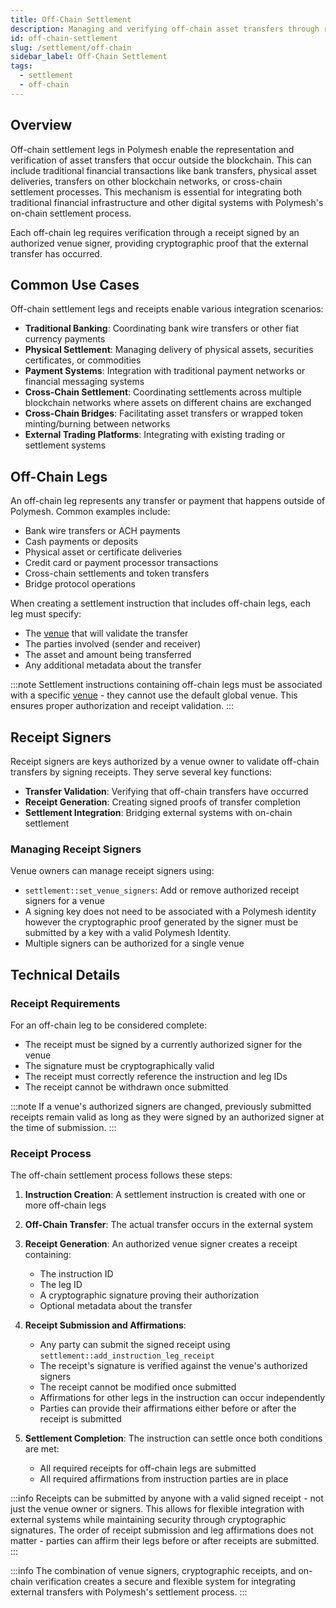 ```yaml
---
title: Off-Chain Settlement
description: Managing and verifying off-chain asset transfers through receipts
id: off-chain-settlement
slug: /settlement/off-chain
sidebar_label: Off-Chain Settlement
tags:
  - settlement
  - off-chain
---
```


## Overview

Off-chain settlement legs in Polymesh enable the representation and verification of asset transfers that occur outside the blockchain. This can include traditional financial transactions like bank transfers, physical asset deliveries, transfers on other blockchain networks, or cross-chain settlement processes. This mechanism is essential for integrating both traditional financial infrastructure and other digital systems with Polymesh's on-chain settlement process.

Each off-chain leg requires verification through a receipt signed by an authorized venue signer, providing cryptographic proof that the external transfer has occurred.

## Common Use Cases

Off-chain settlement legs and receipts enable various integration scenarios:

- **Traditional Banking**: Coordinating bank wire transfers or other fiat currency payments
- **Physical Settlement**: Managing delivery of physical assets, securities certificates, or commodities
- **Payment Systems**: Integration with traditional payment networks or financial messaging systems
- **Cross-Chain Settlement**: Coordinating settlements across multiple blockchain networks where assets on different chains are exchanged
- **Cross-Chain Bridges**: Facilitating asset transfers or wrapped token minting/burning between networks
- **External Trading Platforms**: Integrating with existing trading or settlement systems

## Off-Chain Legs

An off-chain leg represents any transfer or payment that happens outside of Polymesh. Common examples include:

- Bank wire transfers or ACH payments
- Cash payments or deposits
- Physical asset or certificate deliveries
- Credit card or payment processor transactions
- Cross-chain settlements and token transfers
- Bridge protocol operations

When creating a settlement instruction that includes off-chain legs, each leg must specify:

- The [venue](/settlement/venues) that will validate the transfer
- The parties involved (sender and receiver)
- The asset and amount being transferred
- Any additional metadata about the transfer

:::note
Settlement instructions containing off-chain legs must be associated with a specific [venue](/settlement/venues) - they cannot use the default global venue. This ensures proper authorization and receipt validation.
:::

## Receipt Signers

Receipt signers are keys authorized by a venue owner to validate off-chain transfers by signing receipts. They serve several key functions:

- **Transfer Validation**: Verifying that off-chain transfers have occurred
- **Receipt Generation**: Creating signed proofs of transfer completion
- **Settlement Integration**: Bridging external systems with on-chain settlement

### Managing Receipt Signers

Venue owners can manage receipt signers using:

- `settlement::set_venue_signers`: Add or remove authorized receipt signers for a venue
- A signing key does not need to be associated with a Polymesh identity however the cryptographic proof generated by the signer must be submitted by a key with a valid Polymesh Identity.
- Multiple signers can be authorized for a single venue

## Technical Details

### Receipt Requirements

For an off-chain leg to be considered complete:

- The receipt must be signed by a currently authorized signer for the venue
- The signature must be cryptographically valid
- The receipt must correctly reference the instruction and leg IDs
- The receipt cannot be withdrawn once submitted

:::note
If a venue's authorized signers are changed, previously submitted receipts remain valid as long as they were signed by an authorized signer at the time of submission.
:::

### Receipt Process

The off-chain settlement process follows these steps:

1. **Instruction Creation**: A settlement instruction is created with one or more off-chain legs

2. **Off-Chain Transfer**: The actual transfer occurs in the external system

3. **Receipt Generation**: An authorized venue signer creates a receipt containing:
   - The instruction ID
   - The leg ID
   - A cryptographic signature proving their authorization
   - Optional metadata about the transfer

4. **Receipt Submission and Affirmations**: 
   - Any party can submit the signed receipt using `settlement::add_instruction_leg_receipt`
   - The receipt's signature is verified against the venue's authorized signers
   - The receipt cannot be modified once submitted
   - Affirmations for other legs in the instruction can occur independently
   - Parties can provide their affirmations either before or after the receipt is submitted

5. **Settlement Completion**: The instruction can settle once both conditions are met:
   - All required receipts for off-chain legs are submitted
   - All required affirmations from instruction parties are in place

:::info
Receipts can be submitted by anyone with a valid signed receipt - not just the venue owner or signers. This allows for flexible integration with external systems while maintaining security through cryptographic signatures. The order of receipt submission and leg affirmations does not matter - parties can affirm their legs before or after receipts are submitted.
:::

:::info
The combination of venue signers, cryptographic receipts, and on-chain verification creates a secure and flexible system for integrating external transfers with Polymesh's settlement process.
:::
